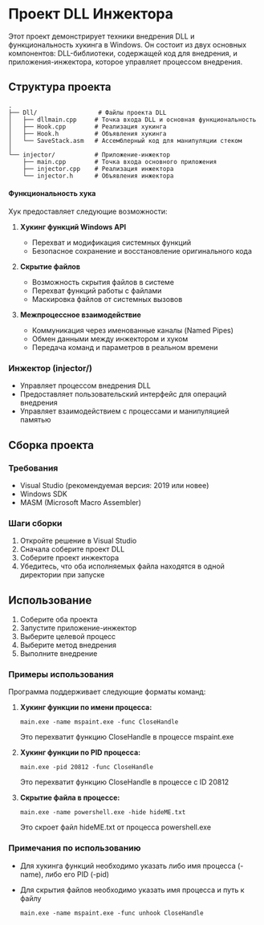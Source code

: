 # Проект DLL Инжектора

Этот проект демонстрирует техники внедрения DLL и функциональность хукинга в Windows. Он состоит из двух основных компонентов: DLL-библиотеки, содержащей код для внедрения, и приложения-инжектора, которое управляет процессом внедрения.

## Структура проекта

```
.
├── Dll/                 # Файлы проекта DLL
│   ├── dllmain.cpp     # Точка входа DLL и основная функциональность
│   ├── Hook.cpp        # Реализация хукинга
│   ├── Hook.h          # Объявления хукинга
│   └── SaveStack.asm   # Ассемблерный код для манипуляции стеком
│
└── injector/           # Приложение-инжектор
    ├── main.cpp        # Точка входа основного приложения
    ├── injector.cpp    # Реализация инжектора
    └── injector.h      # Объявления инжектора
```

#### Функциональность хука
Хук предоставляет следующие возможности:
1. **Хукинг функций Windows API**
   - Перехват и модификация системных функций
   - Безопасное сохранение и восстановление оригинального кода

2. **Скрытие файлов**
   - Возможность скрытия файлов в системе
   - Перехват функций работы с файлами
   - Маскировка файлов от системных вызовов

3. **Межпроцессное взаимодействие**
   - Коммуникация через именованные каналы (Named Pipes)
   - Обмен данными между инжектором и хуком
   - Передача команд и параметров в реальном времени

### Инжектор (injector/)
- Управляет процессом внедрения DLL
- Предоставляет пользовательский интерфейс для операций внедрения
- Управляет взаимодействием с процессами и манипуляцией памятью

## Сборка проекта

### Требования
- Visual Studio (рекомендуемая версия: 2019 или новее)
- Windows SDK
- MASM (Microsoft Macro Assembler)

### Шаги сборки
1. Откройте решение в Visual Studio
2. Сначала соберите проект DLL
3. Соберите проект инжектора
4. Убедитесь, что оба исполняемых файла находятся в одной директории при запуске

## Использование

1. Соберите оба проекта
2. Запустите приложение-инжектор
3. Выберите целевой процесс
4. Выберите метод внедрения
5. Выполните внедрение

### Примеры использования

Программа поддерживает следующие форматы команд:

1. **Хукинг функции по имени процесса:**
   ```
   main.exe -name mspaint.exe -func CloseHandle
   ```
   Это перехватит функцию CloseHandle в процессе mspaint.exe

2. **Хукинг функции по PID процесса:**
   ```
   main.exe -pid 20812 -func CloseHandle
   ```
   Это перехватит функцию CloseHandle в процессе с ID 20812

3. **Скрытие файла в процессе:**
   ```
   main.exe -name powershell.exe -hide hideME.txt
   ```
   Это скроет файл hideME.txt от процесса powershell.exe


### Примечания по использованию

- Для хукинга функций необходимо указать либо имя процесса (-name), либо его PID (-pid)
- Для скрытия файлов необходимо указать имя процесса и путь к файлу

  ```
  main.exe -name mspaint.exe -func unhook CloseHandle
  ```

